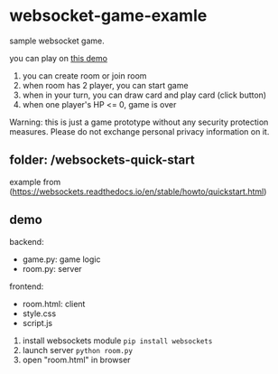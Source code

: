 # websocket-game-examle

sample websocket game.

you can play on [this demo](https://outshaker.github.io/websocket-game-examle/room.html)

1. you can create room or join room
2. when room has 2 player, you can start game
3. when in your turn, you can draw card and play card (click button)
4. when one player's HP <= 0, game is over

Warning: this is just a game prototype without any security protection measures. Please do not exchange personal privacy information on it.

## folder: /websockets-quick-start

example from (https://websockets.readthedocs.io/en/stable/howto/quickstart.html)

## demo

backend:
- game.py: game logic
- room.py: server

frontend:
- room.html: client
- style.css
- script.js

1. install websockets module `pip install websockets`
2. launch server `python room.py`
3. open "room.html" in browser

